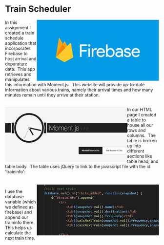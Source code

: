 # Train Scheduler
<img src="images/social.png" alt="Drawing" style="width: 400px; float: right;" />

In this assignment I created a train schedule application that incorporates Firebase to host arrival and deparature data.&nbsp; This app retrieves and manipulates this information with Moment.js.&nbsp; This website will provide up-to-date information about various trains, namely their arrival times and how many minutes remain until they arrive at their station.
<br>
<br>

<img src="images/momentjs.png" alt="Drawing" style="width: 400px; float: left;" /> In our HTML page I created a table to house all our rows and columns. &nbsp;The table is broken up into different sections like table head, and table body.&nbsp; The table uses jQuery to link to the javascript file with the id 'traininfo':<br><br><br>
<img src="images/Train.png" alt="Drawing" style="width: 400px; float: right;" />

I use the database variable (which we defined as firebase) and append our traininfo there.&nbsp; This helps us calculate the next train time.


 
